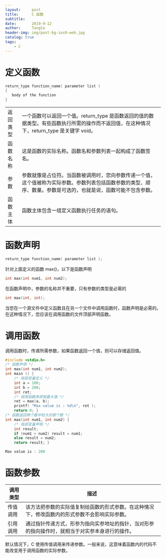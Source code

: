 ```yaml
---
layout:     post
title:      C 函数
subtitle:   
date:       2019-9-12
author:     Tangle
header-img: img/post-bg-ios9-web.jpg
catalog: true
tags:
    - C
---
```


# 定义函数

```c
return_type function_name( parameter list )
{
   body of the function
}
```

|          |                                                              |
| -------- | ------------------------------------------------------------ |
| 返回类型 | 一个函数可以返回一个值。return_type 是函数返回的值的数据类型。有些函数执行所需的操作而不返回值，在这种情况下，return_type  是关键字 void。 |
| 函数名称 | 这是函数的实际名称。函数名和参数列表一起构成了函数签名。     |
| 参数     | 参数就像是占位符。当函数被调用时，您向参数传递一个值，这个值被称为实际参数。参数列表包括函数参数的类型、顺序、数量。参数是可选的，也就是说，函数可能不包含参数。 |
| 函数主体 | 函数主体包含一组定义函数执行任务的语句。                     |

# 函数声明

```c
return_type function_name( parameter list );
```

针对上面定义的函数 max()，以下是函数声明

```c
int max(int num1, int num2);
```

在函数声明中，参数的名称并不重要，只有参数的类型是必需的

```c
int max(int, int);
```

当您在一个源文件中定义函数且在另一个文件中调用函数时，函数声明是必需的。在这种情况下，您应该在调用函数的文件顶部声明函数。

# 调用函数

调用函数时，传递所需参数，如果函数返回一个值，则可以存储返回值。

```c
#include <stdio.h> 
/* 函数声明 */ 
int max(int num1, int num2); 
int main () { 
    /* 局部变量定义 */ 
    int a = 100; 
    int b = 200; 
    int ret; 
    /* 调用函数来获取最大值 */ 
    ret = max(a, b); 
    printf( "Max value is : %d\n", ret ); 
    return 0; } 
/* 函数返回两个数中较大的那个数 */ 
int max(int num1, int num2) { 
    /* 局部变量声明 */ 
    int result; 
    if (num1 > num2) result = num1; 
    else result = num2; 
    return result; }
```

```c
Max value is : 200
```

# 函数参数

| 调用类型 | 描述                                                         |
| -------- | ------------------------------------------------------------ |
| 传值调用 | 该方法把参数的实际值复制给函数的形式参数。在这种情况下，修改函数内的形式参数不会影响实际参数。 |
| 引用调用 | 通过指针传递方式，形参为指向实参地址的指针，当对形参的指向操作时，就相当于对实参本身进行的操作。 |

默认情况下，C 使用传值调用来传递参数。一般来说，这意味着函数内的代码不能改变用于调用函数的实际参数。
